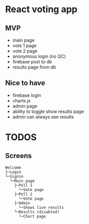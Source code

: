 # React voting app 


## MVP
- main page 
- vote 1 page
- vote 2 page
- anonymous login (no QC)
- firebase post to db
- results page from db 


## Nice to have 
- firebase login
- charts.js
- admin page 
- ability to toggle show results page
- admin can always see results 

# TODOS 

## 

## Screens 

```
Welcome 
├─Login
└─Signin
  └─Main page 
    ├─Poll 1 
      └─Vote page
    ├─Poll 2
      └─Vote page 
    ├─Admin
      └─Shows live results 
    └─Results (disabled)
      └─Chart page 
```